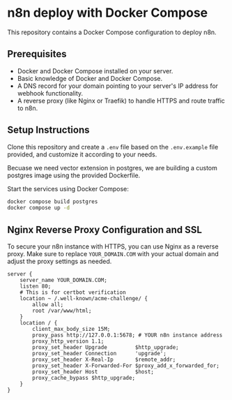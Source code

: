 # n8n deploy with Docker Compose
This repository contains a Docker Compose configuration to deploy n8n. 

## Prerequisites
- Docker and Docker Compose installed on your server.
- Basic knowledge of Docker and Docker Compose.
- A DNS record for your domain pointing to your server's IP address for webhook functionality.
- A reverse proxy (like Nginx or Traefik) to handle HTTPS and route traffic to n8n.


## Setup Instructions
Clone this repository and create a `.env` file based on the `.env.example` file provided, and customize it according to your needs.

Becuase we need vector extension in postgres, we are building a custom postgres image using the provided Dockerfile.

Start the services using Docker Compose:
```bash
docker compose build postgres
docker compose up -d
```

## Nginx Reverse Proxy Configuration and SSL
To secure your n8n instance with HTTPS, you can use Nginx as a reverse proxy. Make sure to replace `YOUR_DOMAIN.COM` with your actual domain and adjust the proxy settings as needed.

```nginx
server {
    server_name YOUR_DOMAIN.COM;
    listen 80;
    # This is for certbot verification
    location ~ /.well-known/acme-challenge/ {
        allow all;
        root /var/www/html;
    }
    location / {
        client_max_body_size 15M;
        proxy_pass http://127.0.0.1:5678; # YOUR n8n instance address
        proxy_http_version 1.1;
        proxy_set_header Upgrade         $http_upgrade;
        proxy_set_header Connection      'upgrade';
        proxy_set_header X-Real-Ip       $remote_addr;
        proxy_set_header X-Forwarded-For $proxy_add_x_forwarded_for;
        proxy_set_header Host            $host;
        proxy_cache_bypass $http_upgrade;
    }
}
```

